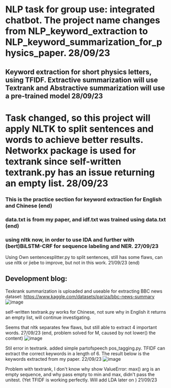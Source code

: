 # NLP task for group use: integrated chatbot. The project name changes from NLP_keyword_extraction to NLP_keyword_summarization_for_physics_paper. 28/09/23
## Keyword extraction for short physics letters, using TFIDF. Extractive summarization will use Textrank and Abstractive summarization will use a pre-trained model 28/09/23


# Task changed, so this project will apply NLTK to split sentences and words to achieve better results. Networkx package is used for textrank since self-written textrank.py has an issue returning an empty list. 28/09/23 



### This is the practice section for keyword extraction for English and Chinese (end)
### data.txt is from my paper, and idf.txt was trained using data.txt (end)
### using nltk now, in order to use IDA and further with (bert)BiLSTM-CRF for sequence labeling and NER. 27/09/23
Using Own sentencesplitter.py to split sentences, still has some flaws, can use nltk or jiebe to improve, but not in this work. 21/09/23 (end)



## Development blog:
Texkrank summarization is uploaded and useable for extracting BBC news dataset: https://www.kaggle.com/datasets/pariza/bbc-news-summary
![image](https://github.com/ZooBeasts/NLP_keyword_Summarization_for_physics_paper/assets/75404784/cf9bff88-ea98-45c9-8e7f-79cad3796194)


self-written textrank.py works for Chinese, not sure why in English it returns an empty list, will continue investigating. 

Seems that nltk separates few flaws, but still able to extract 4 important words. 27/09/23 (end, problem solved for M, caused by not lower() the content)
![image](https://github.com/ZooBeasts/NLP_keyword_extraction/assets/75404784/edc0b317-1a97-465a-abdf-0a163a48d6dc)


Stil error in textrank. added simple partofspeech pos_tagging.py. TFIDF can extract the correct keywords in a length of 6. The result below is the keywords extracted from my paper. 22/09/23
![image](https://github.com/ZooBeasts/NLP_keyword_extraction/assets/75404784/beb96367-7e5e-4beb-8061-8473c030f045)


Problem with textrank, I don't know why show ValueError: max() arg is an empty sequence, and why pass empty to min and max, didn't pass the unitest. (Yet TFIDF is working perfectly. Will add LDA later on ) 21/09/23

